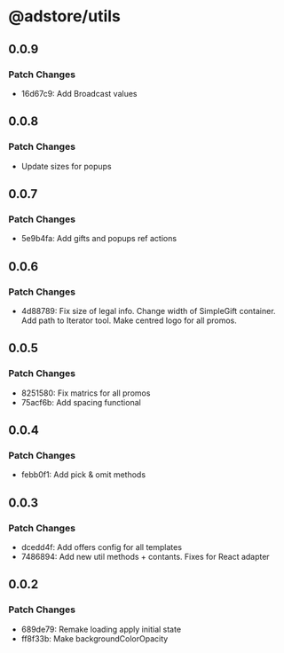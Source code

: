 # @adstore/utils

## 0.0.9

### Patch Changes

- 16d67c9: Add Broadcast values

## 0.0.8

### Patch Changes

- Update sizes for popups

## 0.0.7

### Patch Changes

- 5e9b4fa: Add gifts and popups ref actions

## 0.0.6

### Patch Changes

- 4d88789: Fix size of legal info. Change width of SimpleGift container. Add path to Iterator tool. Make centred logo for all promos.

## 0.0.5

### Patch Changes

- 8251580: Fix matrics for all promos
- 75acf6b: Add spacing functional

## 0.0.4

### Patch Changes

- febb0f1: Add pick & omit methods

## 0.0.3

### Patch Changes

- dcedd4f: Add offers config for all templates
- 7486894: Add new util methods + contants. Fixes for React adapter

## 0.0.2

### Patch Changes

- 689de79: Remake loading apply initial state
- ff8f33b: Make backgroundColorOpacity
